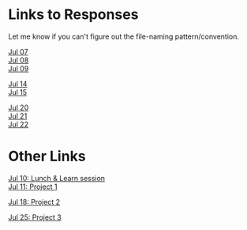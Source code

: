 
# Links to Responses 

Let me know if you can't figure out the file-naming pattern/convention.

[Jul 07](https://dshuangg.github.io/responses/0707)  
[Jul 08](https://dshuangg.github.io/responses/0708)  
[Jul 09](https://dshuangg.github.io/responses/0709)

[Jul 14](https://dshuangg.github.io/responses/0714)  
[Jul 15](https://dshuangg.github.io/responses/0715)

[Jul 20](https://dshuangg.github.io/responses/0720)  
[Jul 21](https://dshuangg.github.io/responses/0721)  
[Jul 22](https://dshuangg.github.io/responses/0722)

<!---
[Jul 28](https://dshuangg.github.io/responses/0728)  
[Jul 29](https://dshuangg.github.io/responses/0729)  
[Jul 30](https://dshuangg.github.io/responses/0730)

[Aug 04](https://dshuangg.github.io/responses/0804)  
[Aug 05](https://dshuangg.github.io/responses/0805)  
[Aug 06](https://dshuangg.github.io/responses/0806)
-->

# Other Links

[Jul 10: Lunch & Learn session](https://dshuangg.github.io/responses/0710z)  
[Jul 11: Project 1](https://dshuangg.github.io/responses/0711p)

[Jul 18: Project 2](https://dshuangg.github.io/responses/0718p)

[Jul 25: Project 3](https://dshuangg.github.io/responses/0725p)


